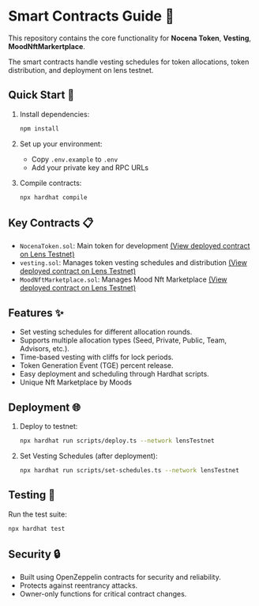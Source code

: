# Smart Contracts Guide 📜

This repository contains the core functionality for **Nocena Token**, **Vesting**, **MoodNftMarkertplace**. 

The smart contracts handle vesting schedules for token allocations, token distribution, and deployment on lens testnet.

## Quick Start 🚀

1. Install dependencies:
   ```bash
   npm install
   ```

2. Set up your environment:
   - Copy `.env.example` to `.env`
   - Add your private key and RPC URLs

3. Compile contracts:
   ```bash
   npx hardhat compile
   ```

## Key Contracts 📋
- `NocenaToken.sol`: Main token for development [(View deployed contract on Lens Testnet)](https://explorer.testnet.lens.xyz/address/0xff37F413099547A2B237EE04a12cacec6583b4dB) 
- `vesting.sol`: Manages token vesting schedules and distribution [(View deployed contract on Lens Testnet)](https://explorer.testnet.lens.xyz/address/0x63C95E6B23E20De964378bd2B41F96480758b338)
- `MoodNftMarketplace.sol`: Manages Mood Nft Marketplace [(View deployed contract on Lens Testnet)](https://explorer.testnet.lens.xyz/address/0xeC9E2b387a6a3D093114e68C0bAA7b7f5961024a)

## Features ✨

- Set vesting schedules for different allocation rounds.
- Supports multiple allocation types (Seed, Private, Public, Team, Advisors, etc.).
- Time-based vesting with cliffs for lock periods.
- Token Generation Event (TGE) percent release.
- Easy deployment and scheduling through Hardhat scripts.
- Unique Nft Marketplace by Moods 

## Deployment 🌐

1. Deploy to testnet:
   ```bash
   npx hardhat run scripts/deploy.ts --network lensTestnet
   ```

2. Set Vesting Schedules (after deployment):
   ```bash
   npx hardhat run scripts/set-schedules.ts --network lensTestnet
   ```

## Testing 🧪

Run the test suite:
```bash
npx hardhat test
```

## Security 🔒
- Built using OpenZeppelin contracts for security and reliability.
- Protects against reentrancy attacks.
- Owner-only functions for critical contract changes.
